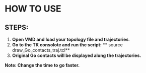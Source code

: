 # HOW TO USE

## STEPS:

1. **Open VMD and load your topology file and trajectories**.
2. **Go to the TK consolote and run the script:**
     ** source draw_Go_contacts_traj.tcl**
4. **Original Go contacts will be displayed along the trajectories.**

**Note: Change the time to go faster.** 
